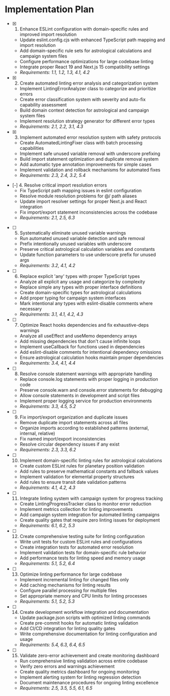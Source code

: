# Implementation Plan

- [x] 1. Enhance ESLint configuration with domain-specific rules and improved import resolution
  - Update eslint.config.cjs with enhanced TypeScript path mapping and import resolution
  - Add domain-specific rule sets for astrological calculations and campaign system files
  - Configure performance optimizations for large codebase linting
  - Integrate proper React 19 and Next.js 15 compatibility settings
  - _Requirements: 1.1, 1.2, 1.3, 4.1, 4.2_

- [x] 2. Create automated linting error analysis and categorization system
  - Implement LintingErrorAnalyzer class to categorize and prioritize errors
  - Create error classification system with severity and auto-fix capability assessment
  - Build domain context detection for astrological and campaign system files
  - Implement resolution strategy generator for different error types
  - _Requirements: 2.1, 2.2, 3.1, 4.3_

- [x] 3. Implement automated error resolution system with safety protocols
  - Create AutomatedLintingFixer class with batch processing capabilities
  - Implement safe unused variable removal with underscore prefixing
  - Build import statement optimization and duplicate removal system
  - Add automatic type annotation improvements for simple cases
  - Implement validation and rollback mechanisms for automated fixes
  - _Requirements: 2.3, 2.4, 3.2, 5.4_

- [-] 4. Resolve critical import resolution errors
  - Fix TypeScript path mapping issues in eslint configuration
  - Resolve module resolution problems for @/ path aliases
  - Update import resolver settings for proper Next.js and React integration
  - Fix import/export statement inconsistencies across the codebase
  - _Requirements: 2.1, 2.5, 6.3_

- [ ] 5. Systematically eliminate unused variable warnings
  - Run automated unused variable detection and safe removal
  - Prefix intentionally unused variables with underscore
  - Preserve critical astrological calculation variables and constants
  - Update function parameters to use underscore prefix for unused args
  - _Requirements: 3.2, 4.1, 4.2_

- [ ] 6. Replace explicit 'any' types with proper TypeScript types
  - Analyze all explicit any usage and categorize by complexity
  - Replace simple any types with proper interface definitions
  - Create domain-specific types for astrological calculations
  - Add proper typing for campaign system interfaces
  - Mark intentional any types with eslint-disable comments where necessary
  - _Requirements: 3.1, 4.1, 4.2, 4.3_

- [ ] 7. Optimize React hooks dependencies and fix exhaustive-deps warnings
  - Analyze all useEffect and useMemo dependency arrays
  - Add missing dependencies that don't cause infinite loops
  - Implement useCallback for functions used in dependencies
  - Add eslint-disable comments for intentional dependency omissions
  - Ensure astrological calculation hooks maintain proper dependencies
  - _Requirements: 3.4, 4.1, 4.4_

- [ ] 8. Resolve console statement warnings with appropriate handling
  - Replace console.log statements with proper logging in production code
  - Preserve console.warn and console.error statements for debugging
  - Allow console statements in development and script files
  - Implement proper logging service for production environments
  - _Requirements: 3.3, 4.5, 5.2_

- [ ] 9. Fix import/export organization and duplicate issues
  - Remove duplicate import statements across all files
  - Organize imports according to established patterns (external, internal, relative)
  - Fix named import/export inconsistencies
  - Resolve circular dependency issues if any exist
  - _Requirements: 2.3, 3.3, 6.2_

- [ ] 10. Implement domain-specific linting rules for astrological calculations
  - Create custom ESLint rules for planetary position validation
  - Add rules to preserve mathematical constants and fallback values
  - Implement validation for elemental property structures
  - Add rules to ensure transit date validation patterns
  - _Requirements: 4.1, 4.2, 4.3_

- [ ] 11. Integrate linting system with campaign system for progress tracking
  - Create LintingProgressTracker class to monitor error reduction
  - Implement metrics collection for linting improvements
  - Add campaign system integration for automated linting campaigns
  - Create quality gates that require zero linting issues for deployment
  - _Requirements: 6.1, 6.2, 5.3_

- [ ] 12. Create comprehensive testing suite for linting configuration
  - Write unit tests for custom ESLint rules and configurations
  - Create integration tests for automated error resolution
  - Implement validation tests for domain-specific rule behavior
  - Add performance tests for linting speed and memory usage
  - _Requirements: 5.1, 5.2, 6.4_

- [ ] 13. Optimize linting performance for large codebase
  - Implement incremental linting for changed files only
  - Add caching mechanisms for linting results
  - Configure parallel processing for multiple files
  - Set appropriate memory and CPU limits for linting processes
  - _Requirements: 5.1, 5.2, 5.3_

- [ ] 14. Create development workflow integration and documentation
  - Update package.json scripts with optimized linting commands
  - Create pre-commit hooks for automatic linting validation
  - Add CI/CD integration for linting quality gates
  - Write comprehensive documentation for linting configuration and usage
  - _Requirements: 5.4, 6.3, 6.4, 6.5_

- [ ] 15. Validate zero-error achievement and create monitoring dashboard
  - Run comprehensive linting validation across entire codebase
  - Verify zero errors and warnings achievement
  - Create quality metrics dashboard for ongoing monitoring
  - Implement alerting system for linting regression detection
  - Document maintenance procedures for ongoing linting excellence
  - _Requirements: 2.5, 3.5, 5.5, 6.1, 6.5_